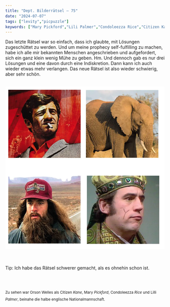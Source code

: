 ```yaml
---
title: "Dept. Bilderrätsel – 75"
date: "2024-07-07"
tags: ["levity","picpuzzle"]
keywords: ["Mary Pickford","Lili Palmer","Condoleezza Rice","Citizen Kane","Paul Belmondo","Tom Hanks","Terry Gilliam"]
---
```

Das letzte Rätsel war so einfach, dass ich glaubte, mit Lösungen zugeschüttet zu werden. Und um meine prophecy self-fulfilling zu machen, habe ich alle mir bekannten Menschen angeschrieben und aufgefordert, sich ein ganz klein wenig Mühe zu geben. Hm. Und dennoch gab es nur drei Lösungen und eine davon durch eine Indiskretion. Dann kann ich auch wieder etwas mehr verlangen. Das neue Rätsel ist also wieder schwierig, aber sehr schön.


<br/>

<img  src="/assets/img/picpuzzle75.webp" alt="Bilderrätsel75">

<br/>
<br/>
<br/>

Tip: Ich habe das Rätsel schwerer gemacht, als es ohnehin schon ist.

<br/>
<br/>

<sup>Zu sehen war Orson Welles als Citizen <i>Kane</i>, Mary <i>Pickford</i>, Condoleezza <i>Rice</i> und Lilli <i>Palmer</i>, beinahe die halbe englische Nationalmannschaft.
<sup>